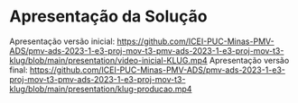 # Apresentação da Solução

Apresentação versão inicial: https://github.com/ICEI-PUC-Minas-PMV-ADS/pmv-ads-2023-1-e3-proj-mov-t3-pmv-ads-2023-1-e3-proj-mov-t3-klug/blob/main/presentation/video-inicial-KLUG.mp4
Apresentação versão final: https://github.com/ICEI-PUC-Minas-PMV-ADS/pmv-ads-2023-1-e3-proj-mov-t3-pmv-ads-2023-1-e3-proj-mov-t3-klug/blob/main/presentation/klug-producao.mp4


<!-- Faça uma apresentação de um resumo de todos o processo de desenvolvimento e no final apresente a solução desenvolvida, usando um pequeno vídeo.


 https://user-images.githubusercontent.com/100629069/236699168-1b9c1f52-7bea-422b-8f2f-642dec08676e.mp4 -->

